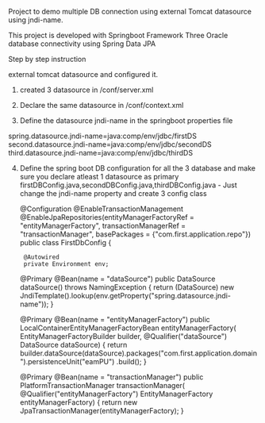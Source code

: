 Project to demo multiple DB connection using external Tomcat datasource using jndi-name.

This project is developed with Springboot Framework
Three Oracle database connectivity using Spring Data JPA

Step by step instruction

 external tomcat datasource and configured it.

1) created 3 datasource in <tomcat-directory>/conf/server.xml

	
	<Resource auth="Container" driverClassName="oracle.jdbc.OracleDriver" factory="org.apache.tomcat.jdbc.pool.DataSourceFactory" maxTotal="20" maxIdle="10" maxWaitMillis="-1" name="jdbc/firstDS" password="xxxxx" type="javax.sql.DataSource" url="<url1>" username="user1"/>
	
	<Resource auth="Container" driverClassName="oracle.jdbc.OracleDriver" factory="org.apache.tomcat.jdbc.pool.DataSourceFactory" maxTotal="20" maxIdle="10" maxWaitMillis="-1" name="jdbc/secondDS" password="xxxxx" type="javax.sql.DataSource" url="<url2>" username="user2"/>
	
	<Resource auth="Container" driverClassName="oracle.jdbc.OracleDriver" factory="org.apache.tomcat.jdbc.pool.DataSourceFactory" maxTotal="20" maxIdle="10" maxWaitMillis="-1" name="jdbc/thirdDS" password="xxxxx" type="javax.sql.DataSource" url="<url3>" username="user3"/>

2) Declare the same datasource in <tomcat-directory>/conf/context.xml

	<ResourceLink auth="Container" name="jdbc/firstDS" global="jdbc/firstDS" type="javax.sql.DataSource" />
	<ResourceLink auth="Container" name="jdbc/secondDS" global="jdbc/secondDS" type="javax.sql.DataSource" />
	<ResourceLink auth="Container" name="jdbc/thirdDS" global="jdbc/thirdDS" type="javax.sql.DataSource" />
	
3) Define the datasource jndi-name in the springboot properties file

spring.datasource.jndi-name=java:comp/env/jdbc/firstDS
second.datasource.jndi-name=java:comp/env/jdbc/secondDS
third.datasource.jndi-name=java:comp/env/jdbc/thirdDS

4) Define the spring boot DB configuration for all the 3 database and make sure you declare atleast 1 datasource as primary
	firstDBConfig.java,secondDBConfig.java,thirdDBConfig.java - Just change the jndi-name property and create 3 config class
		
	@Configuration
	@EnableTransactionManagement
	@EnableJpaRepositories(entityManagerFactoryRef = "entityManagerFactory",
		transactionManagerRef = "transactionManager",   basePackages = {"com.first.application.repo"})
	public class FirstDbConfig {
		
		@Autowired
		private Environment env;

	  @Primary
	  @Bean(name = "dataSource")
	  public DataSource dataSource() throws NamingException {
		  return (DataSource) new JndiTemplate().lookup(env.getProperty("spring.datasource.jndi-name"));
	  }

	  @Primary
	  @Bean(name = "entityManagerFactory")
	  public LocalContainerEntityManagerFactoryBean entityManagerFactory(
		  EntityManagerFactoryBuilder builder, @Qualifier("dataSource") DataSource dataSource) {
		return builder.dataSource(dataSource).packages("com.first.application.domain").persistenceUnit("eamPU")
			.build();
	  }
	  

	  @Primary
	  @Bean(name = "transactionManager")
	  public PlatformTransactionManager transactionManager(
		  @Qualifier("entityManagerFactory") EntityManagerFactory entityManagerFactory) {
		return new JpaTransactionManager(entityManagerFactory);
	  }
	  
